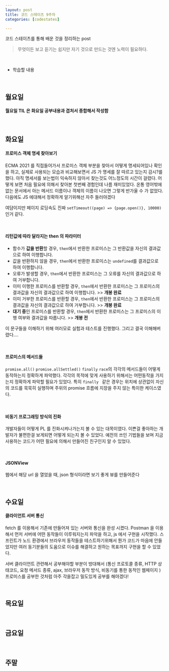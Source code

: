 ```yaml
---
layout: post
title: 코드 스테이츠 9주차
categories: [codestates]

---
```


코드 스테이츠를 통해 배운 것을 정리하는 post

> 무엇이든 보고 듣기는 쉽지만
> 자기 것으로 만드는 것엔 노력이 필요하다.

<br>

- 학습할 내용

<br>

## 월요일

#### 월요일 TIL 은 화요일 공부내용과 겹처서 종합해서 작성함

<br>

## 화요일

#### 프로미스 객체 명세 찾아보기

ECMA 2021 를 직접들어가서 프로미스 객체 부분을 찾아서 어떻게 명세되어있나 확인을 하고, 실제로 사용되는 모습과 비교해보면서 JS 가 명세를 잘 따르고 있는지 감시?를 했다. 아직 명세서를 보는법이 익숙하지 않아서 찾는것도 어느정도의 시간이 걸렸다. 어떻게 보면 처음 필요에 의해서 찾아본 첫번째 경험인데 나름 재미있었다. 온통 영어밖에 없는 문서에서 아는 메서드 이름이나 객체의 이름이 나오면 그렇게 반가울 수 가 없었다. 다음에도 JS 에대해서 정확하게 알기위해선 자주 들러야겠다

여댬이지만 페이지 로딩속도 진짜 `setTimeout((page) => {page.open()}, 10000) ` 인거 같다.

<br>

#### 리턴값에 따라 달라지는 then 의 파라미터

- 함수가 **값을 반환**할 경우, `then`에서 반환한 프로미스는 그 반환값을 자신의 결과값으로 하여 이행합니다.
- 값을 반환하지 않을 경우, `then`에서 반환한 프로미스는 `undefined`를 결과값으로 하여 이행합니다.
- 오류가 발생할 경우, `then`에서 반환한 프로미스는 그 오류를 자신의 결과값으로 하여 거부합니다.
- 이미 이행한 프로미스를 반환할 경우, `then`에서 반환한 프로미스는 그 프로미스의 결과값을 자신의 결과값으로 하여 이행합니다. >> **개봉 완료**
- 이미 거부한 프로미스를 반환할 경우, `then`에서 반환한 프로미스는 그 프로미스의 결과값을 자신의 결과값으로 하여 거부합니다. >> **개봉 완료**
- **대기 중**인 프로미스를 반환할 경우, `then`에서 반환한 프로미스는 그 프로미스의 이행 여부와 결과값을 따릅니다. >> **개봉 전**

이 문구들을 이해하기 위해 여러모로 실험과 테스트를 진행했다. 그리고 결국 이해해버렸다....

<br>

#### 프로미스의 메서드들

`promise.all()` `promise.allSettled()` `finally` `race`의 각각의 메서드들이 어떻게 동작하는지 정확하게 파악했다. 각각의 목적에 맞게 사용하기 위해서는 어떤동작을 가지는지 정확하게 파악할 필요가 있었다. 특히 `finally ` 같은 경우는 위치에 상관없이 자신의 코드를 묵묵히 실행하며 주위의 promise 흐름에 지장을 주지 않는 특이한 케이스였다.

<br>

#### 비동기 프로그래밍 방식의 진화

개발자들이 어떻게 PL 를 진화시켜나가는지 볼 수 있는 대목이였다. 이쁜걸 좋아하는 개발자가 불편한걸 보게되면 어떻게 되는지 볼 수 있었다. 예전의 쓰인 기법들을 보며 지금 사용하는 코드가 어떤 필요에 의해서 만들어진 친구인지 알 수 있었다.

<br>

#### JSONView

웹에서 해당 url 을 열었을 때, json 형식이라면 보기 좋게 뷰를 만들어준다

<br>

## 수요일

#### 클라이언트 서버 통신

fetch 를 이용해서 기존에 만들어져 있는 서버와 통신을 완성 시켰다. Postman 을 이용해서 먼저 서버에 어떤 동작들이 이루워지는지 파악을 하고, js 에서 구현을 시작했다. 스프린트가 노드 환경에서 브라우저 동작들을 테스트하기위해서 뭔가 코드가 마음에 안들었지만 여러 동기분들의 도움으로 이슈를 해결하고 원하는 목표까지 구현을 할 수 있었다.

서버 클라이언트 관련해서 공부해야할 부분이 방대해서 (통신 프로토콜 종류, HTTP 상태코드, 요청 메서드 종류, ajax, 브라우저 동작 방식, 비동기를 통한 동적인 웹페이지 ) 프로미스를 공부한 것처럼 아주 각을잡고 밀도있게 공부를 해야겠다!

<br>

## 목요일

<br>

## 금요일

<br>

## 주말

